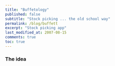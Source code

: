 ```yaml
---
title: "Buffetology"
published: false
subtitle: "Stock picking ... the old school way"
permalink: /blog/buffett
excerpt: "Stock picking app"
last_modified_at: 2007-08-15
comments: true
toc: true
---
```


### The idea
